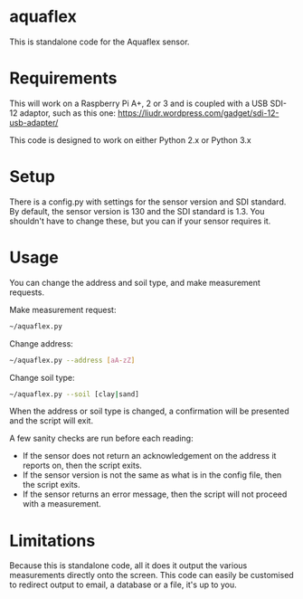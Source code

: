 # aquaflex

This is standalone code for the Aquaflex sensor.

Requirements
============
This will work on a Raspberry Pi A+, 2 or 3 and is coupled with a USB SDI-12 adaptor, such as this one: https://liudr.wordpress.com/gadget/sdi-12-usb-adapter/

This code is designed to work on either Python 2.x or Python 3.x

Setup
=====
There is a config.py with settings for the sensor version and SDI standard. By default, the sensor version is 130 and the SDI standard is 1.3.
You shouldn't have to change these, but you can if your sensor requires it.

Usage
========
You can change the address and soil type, and make measurement requests.

Make measurement request:

```bash
~/aquaflex.py
```

Change address:
```bash
~/aquaflex.py --address [aA-zZ]
```

Change soil type:
```bash
~/aquaflex.py --soil [clay|sand]
```

When the address or soil type is changed, a confirmation will be presented and the script will exit.

A few sanity checks are run before each reading:
- If the sensor does not return an acknowledgement on the address it reports on, then the script exits.
- If the sensor version is not the same as what is in the config file, then the script exits.
- If the sensor returns an error message, then the script will not proceed with a measurement.

Limitations
===========
Because this is standalone code, all it does it output the various measurements directly onto the screen. This code can easily be customised to redirect output to email, a database or a file, it's up to you.

